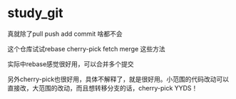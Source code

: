 # study_git

真就除了pull push add commit 啥都不会

这个仓库试试rebase cherry-pick fetch merge 这些方法

实际中rebase感觉很好用，可以合并多个提交

另外cherry-pick也很好用，具体不解释了，就是很好用。小范围的代码改动可以直接改，大范围的改动，而且想转移分支的话，cherry-pick YYDS！
